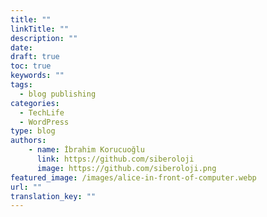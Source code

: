 ```yaml
---
title: ""
linkTitle: ""
description: ""
date: 
draft: true
toc: true
keywords: ""
tags: 
  - blog publishing
categories: 
  - TechLife
  - WordPress
type: blog
authors: 
    - name: İbrahim Korucuoğlu
      link: https://github.com/siberoloji
      image: https://github.com/siberoloji.png
featured_image: /images/alice-in-front-of-computer.webp
url: ""
translation_key: ""
---
```

